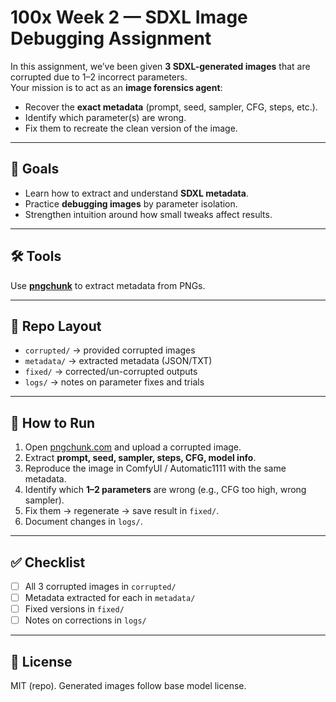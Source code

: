 # 100x Week 2 — SDXL Image Debugging Assignment

In this assignment, we’ve been given **3 SDXL-generated images** that are corrupted due to 1–2 incorrect parameters.  
Your mission is to act as an **image forensics agent**:  
- Recover the **exact metadata** (prompt, seed, sampler, CFG, steps, etc.).  
- Identify which parameter(s) are wrong.  
- Fix them to recreate the clean version of the image.  

---

## 🎯 Goals
- Learn how to extract and understand **SDXL metadata**.  
- Practice **debugging images** by parameter isolation.  
- Strengthen intuition around how small tweaks affect results.  

---

## 🛠 Tools
Use **[pngchunk](https://pngchunk.com/)** to extract metadata from PNGs.  

---

## 📂 Repo Layout
- `corrupted/` → provided corrupted images  
- `metadata/` → extracted metadata (JSON/TXT)  
- `fixed/` → corrected/un-corrupted outputs  
- `logs/` → notes on parameter fixes and trials  

---

## 🚀 How to Run
1. Open [pngchunk.com](https://pngchunk.com/) and upload a corrupted image.  
2. Extract **prompt, seed, sampler, steps, CFG, model info**.  
3. Reproduce the image in ComfyUI / Automatic1111 with the same metadata.  
4. Identify which **1–2 parameters** are wrong (e.g., CFG too high, wrong sampler).  
5. Fix them → regenerate → save result in `fixed/`.  
6. Document changes in `logs/`.  

---

## ✅ Checklist
- [ ] All 3 corrupted images in `corrupted/`  
- [ ] Metadata extracted for each in `metadata/`  
- [ ] Fixed versions in `fixed/`  
- [ ] Notes on corrections in `logs/`  

---

## 📜 License
MIT (repo). Generated images follow base model license.
